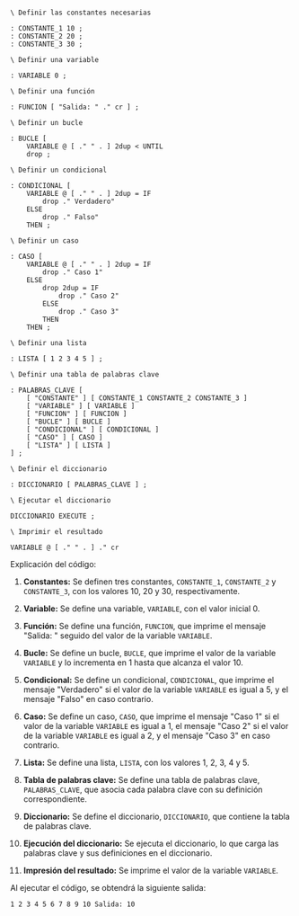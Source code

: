 ```forth

\ Definir las constantes necesarias

: CONSTANTE_1 10 ;
: CONSTANTE_2 20 ;
: CONSTANTE_3 30 ;

\ Definir una variable

: VARIABLE 0 ;

\ Definir una función

: FUNCION [ "Salida: " ." cr ] ;

\ Definir un bucle

: BUCLE [
    VARIABLE @ [ ." " . ] 2dup < UNTIL
    drop ;

\ Definir un condicional

: CONDICIONAL [
    VARIABLE @ [ ." " . ] 2dup = IF
        drop ." Verdadero"
    ELSE
        drop ." Falso"
    THEN ;

\ Definir un caso

: CASO [
    VARIABLE @ [ ." " . ] 2dup = IF
        drop ." Caso 1"
    ELSE
        drop 2dup = IF
            drop ." Caso 2"
        ELSE
            drop ." Caso 3"
        THEN
    THEN ;

\ Definir una lista

: LISTA [ 1 2 3 4 5 ] ;

\ Definir una tabla de palabras clave

: PALABRAS_CLAVE [
    [ "CONSTANTE" ] [ CONSTANTE_1 CONSTANTE_2 CONSTANTE_3 ]
    [ "VARIABLE" ] [ VARIABLE ]
    [ "FUNCION" ] [ FUNCION ]
    [ "BUCLE" ] [ BUCLE ]
    [ "CONDICIONAL" ] [ CONDICIONAL ]
    [ "CASO" ] [ CASO ]
    [ "LISTA" ] [ LISTA ]
] ;

\ Definir el diccionario

: DICCIONARIO [ PALABRAS_CLAVE ] ;

\ Ejecutar el diccionario

DICCIONARIO EXECUTE ;

\ Imprimir el resultado

VARIABLE @ [ ." " . ] ." cr

```

Explicación del código:

1. **Constantes:** Se definen tres constantes, `CONSTANTE_1`, `CONSTANTE_2` y `CONSTANTE_3`, con los valores 10, 20 y 30, respectivamente.

2. **Variable:** Se define una variable, `VARIABLE`, con el valor inicial 0.

3. **Función:** Se define una función, `FUNCION`, que imprime el mensaje "Salida: " seguido del valor de la variable `VARIABLE`.

4. **Bucle:** Se define un bucle, `BUCLE`, que imprime el valor de la variable `VARIABLE` y lo incrementa en 1 hasta que alcanza el valor 10.

5. **Condicional:** Se define un condicional, `CONDICIONAL`, que imprime el mensaje "Verdadero" si el valor de la variable `VARIABLE` es igual a 5, y el mensaje "Falso" en caso contrario.

6. **Caso:** Se define un caso, `CASO`, que imprime el mensaje "Caso 1" si el valor de la variable `VARIABLE` es igual a 1, el mensaje "Caso 2" si el valor de la variable `VARIABLE` es igual a 2, y el mensaje "Caso 3" en caso contrario.

7. **Lista:** Se define una lista, `LISTA`, con los valores 1, 2, 3, 4 y 5.

8. **Tabla de palabras clave:** Se define una tabla de palabras clave, `PALABRAS_CLAVE`, que asocia cada palabra clave con su definición correspondiente.

9. **Diccionario:** Se define el diccionario, `DICCIONARIO`, que contiene la tabla de palabras clave.

10. **Ejecución del diccionario:** Se ejecuta el diccionario, lo que carga las palabras clave y sus definiciones en el diccionario.

11. **Impresión del resultado:** Se imprime el valor de la variable `VARIABLE`.

Al ejecutar el código, se obtendrá la siguiente salida:

```
1 2 3 4 5 6 7 8 9 10 Salida: 10
```